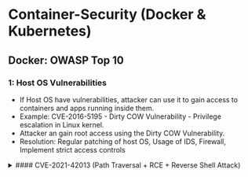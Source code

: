# Container-Security (Docker & Kubernetes)
## Docker: OWASP Top 10
### 1: Host OS Vulnerabilities
- If Host OS have vulnerabilities, attacker can use it to gain access to containers and apps running inside them.
- Example: CVE-2016-5195 - Dirty COW Vulnerability - Privilege escalation in Linux kernel.
- Attacker an gain root access using the Dirty COW Vulnerability.
- Resolution: Regular patching of host OS, Usage of IDS, Firewall, Implement strict access controls
<details>
  <summary>#### CVE-2021-42013 (Path Traversal + RCE + Reverse Shell Attack)</summary>
- An attacker could use a path traversal attack to map URLs to files outside the directories. If files outside of these directories are not protected by the usual default configuration "require all denied", these requests can succeed. If CGI scripts are also enabled for these pathes, this could allow for remote code execution.
- This issue affects Apache 2.4.49 and Apache 2.4.50 and not earlier versions.
- Path Traversal payload - ``` http://172.17.0.2:80/cgi-bin/%%32%65%%32%65/%%32%65%%32%65/%%32%65%%32%65/%%32%65%%32%65/%%32%65%%32%65/%%32%65%%32%65/%%32%65%%32%65/etc/passwd ```
- Actual payload After double URL decode - ``` http://172.17.0.2:80/cgi-bin/../../../../../../../etc/passwd ```
- References: https://github.com/twseptian/cve-2021-42013-docker-lab
</details>
